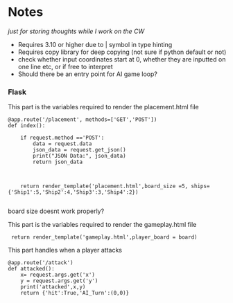 # Notes
_just for storing thoughts while I work on the CW_

- Requires 3.10 or higher due to | symbol in type hinting
- Requires copy library for deep copying (not sure if python default or not)
- check whether input coordinates start at 0, whether they are inputted on one line etc, or if free to interpret
- Should there be an entry point for AI game loop?

### Flask 

This part is the variables required to render the placement.html file
```
@app.route('/placement', methods=['GET','POST'])
def index():

    if request.method =='POST':
        data = request.data
        json_data = request.get_json()
        print("JSON Data:", json_data)
        return json_data

  

    return render_template('placement.html',board_size =5, ships= {'Ship1':5,'Ship2':4,'Ship3':3,'Ship4':2})


```
board size doesnt work properly?

This part is the variables required to render the gameplay.html file
```
 return render_template('gameplay.html',player_board = board)
```


This part handles when a player attacks
```
@app.route('/attack')
def attacked():
    x= request.args.get('x')
    y = request.args.get('y')
    print('attacked',x,y)
    return {'hit':True,'AI_Turn':(0,0)}
```